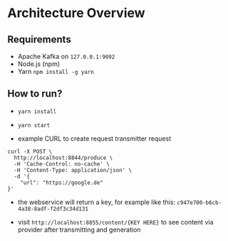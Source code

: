 # Architecture Overview

## Requirements

- Apache Kafka on `127.0.0.1:9092`
- Node.js (npm)
- Yarn `npm install -g yarn`

## How to run?

* `yarn install`
* `yarn start`

* example CURL to create request transmitter request

```
curl -X POST \
  http://localhost:8844/produce \
  -H 'Cache-Control: no-cache' \
  -H 'Content-Type: application/json' \
  -d '{
	"url": "https://google.de"
}'
````

* the webservice will return a key, for example like this: `c947e700-b6cb-4a38-8adf-f2df3c34d131`

* visit `http://localhost:8855/content/{KEY HERE}` to see content via provider after transmitting and generation
